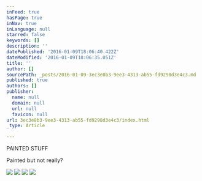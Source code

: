 ```yaml
---
inFeed: true
hasPage: true
inNav: true
inLanguage: null
starred: false
keywords: []
description: ''
datePublished: '2016-01-09T18:06:40.422Z'
dateModified: '2016-01-09T18:06:35.051Z'
title: ''
author: []
sourcePath: _posts/2016-01-09-3ec3e8b3-9ee3-4313-ab55-fd9298d3e4c3.md
published: true
authors: []
publisher:
  name: null
  domain: null
  url: null
  favicon: null
url: 3ec3e8b3-9ee3-4313-ab55-fd9298d3e4c3/index.html
_type: Article

---
```

PAINTED STUFF

Painted but not really? 

![](https://the-grid-user-content.s3-us-west-2.amazonaws.com/a58b2cc2-4678-413e-93c8-22a9624687de.jpg)
![](https://the-grid-user-content.s3-us-west-2.amazonaws.com/be2aac10-00e2-4b68-8acf-d4013c7599ff.jpg)
![](https://the-grid-user-content.s3-us-west-2.amazonaws.com/9c3eeb2a-a852-4da7-a831-d2201d8d2db2.jpg)
![](https://the-grid-user-content.s3-us-west-2.amazonaws.com/4bc85947-3287-4060-b001-6a04b3feb73e.jpg)